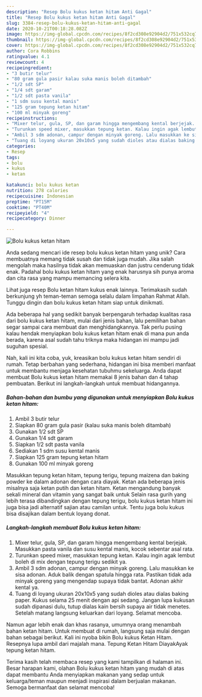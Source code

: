 ```yaml
---
description: "Resep Bolu kukus ketan hitam Anti Gagal"
title: "Resep Bolu kukus ketan hitam Anti Gagal"
slug: 3384-resep-bolu-kukus-ketan-hitam-anti-gagal
date: 2020-10-21T00:18:28.082Z
image: https://img-global.cpcdn.com/recipes/8f2cd308e92904d2/751x532cq70/bolu-kukus-ketan-hitam-foto-resep-utama.jpg
thumbnail: https://img-global.cpcdn.com/recipes/8f2cd308e92904d2/751x532cq70/bolu-kukus-ketan-hitam-foto-resep-utama.jpg
cover: https://img-global.cpcdn.com/recipes/8f2cd308e92904d2/751x532cq70/bolu-kukus-ketan-hitam-foto-resep-utama.jpg
author: Cora Robbins
ratingvalue: 4.1
reviewcount: 4
recipeingredient:
- "3 butir telur"
- "80 gram gula pasir kalau suka manis boleh ditambah"
- "1/2 sdt SP"
- "1/4 sdt garam"
- "1/2 sdt pasta vanila"
- "1 sdm susu kental manis"
- "125 gram tepung ketan hitam"
- "100 ml minyak goreng"
recipeinstructions:
- "Mixer telur, gula, SP, dan garam hingga mengembang kental berjejak. Masukkan pasta vanila dan susu kental manis, kocok sebentar asal rata."
- "Turunkan speed mixer, masukkan tepung ketan. Kalau ingin agak lembut boleh di mix dengan tepung terigu sedikit ya."
- "Ambil 3 sdm adonan, campur dengan minyak goreng. Lalu masukkan ke sisa adonan. Aduk balik dengan spatula hingga rata. Pastikan tidak ada minyak goreng yang mengendap supaya tidak bantat. Adonan akhir kental ya."
- "Tuang di loyang ukuran 20x10x5 yang sudah dioles atau dialas baking paper. Kukus selama 25 menit dengan api sedang. Jangan lupa kukusan sudah dipanasi dulu, tutup dialas kain bersih supaya air tidak menetes. Setelah matang langsung keluarkan dari loyang. Selamat mencoba."
categories:
- Resep
tags:
- bolu
- kukus
- ketan

katakunci: bolu kukus ketan 
nutrition: 278 calories
recipecuisine: Indonesian
preptime: "PT15M"
cooktime: "PT40M"
recipeyield: "4"
recipecategory: Dinner

---
```



![Bolu kukus ketan hitam](https://img-global.cpcdn.com/recipes/8f2cd308e92904d2/751x532cq70/bolu-kukus-ketan-hitam-foto-resep-utama.jpg)

Anda sedang mencari ide resep bolu kukus ketan hitam yang unik? Cara membuatnya memang tidak susah dan tidak juga mudah. Jika salah mengolah maka hasilnya tidak akan memuaskan dan justru cenderung tidak enak. Padahal bolu kukus ketan hitam yang enak harusnya sih punya aroma dan cita rasa yang mampu memancing selera kita.

Lihat juga resep Bolu ketan hitam kukus enak lainnya. Terimakasih sudah berkunjung yh teman-teman semoga selalu dalam limpahan Rahmat Allah. Tunggu dingin dan bolu kukus ketan hitam siap untuk dinikmati.

Ada beberapa hal yang sedikit banyak berpengaruh terhadap kualitas rasa dari bolu kukus ketan hitam, mulai dari jenis bahan, lalu pemilihan bahan segar sampai cara membuat dan menghidangkannya. Tak perlu pusing kalau hendak menyiapkan bolu kukus ketan hitam enak di mana pun anda berada, karena asal sudah tahu triknya maka hidangan ini mampu jadi suguhan spesial.


Nah, kali ini kita coba, yuk, kreasikan bolu kukus ketan hitam sendiri di rumah. Tetap berbahan yang sederhana, hidangan ini bisa memberi manfaat untuk membantu menjaga kesehatan tubuhmu sekeluarga. Anda dapat membuat Bolu kukus ketan hitam memakai 8 jenis bahan dan 4 tahap pembuatan. Berikut ini langkah-langkah untuk membuat hidangannya.

<!--inarticleads1-->

##### Bahan-bahan dan bumbu yang digunakan untuk menyiapkan Bolu kukus ketan hitam:

1. Ambil 3 butir telur
1. Siapkan 80 gram gula pasir (kalau suka manis boleh ditambah)
1. Gunakan 1/2 sdt SP
1. Gunakan 1/4 sdt garam
1. Siapkan 1/2 sdt pasta vanila
1. Sediakan 1 sdm susu kental manis
1. Siapkan 125 gram tepung ketan hitam
1. Gunakan 100 ml minyak goreng


Masukkan tepung ketan hitam, tepung terigu, tepung maizena dan baking powder ke dalam adonan dengan cara diayak. Ketan ada beberapa jenis misalnya saja ketan putih dan ketan hitam. Ketan mengandung banyak sekali mineral dan vitamin yang sangat baik untuk Selain rasa gurih yang lebih terasa dibandingkan dengan tepung terigu, bolu kukus ketan hitam ini juga bisa jadi alternatif sajian atau camilan untuk. Tentu juga bolu kukus bisa disajikan dalam bentuk loyang donat. 

<!--inarticleads2-->

##### Langkah-langkah membuat Bolu kukus ketan hitam:

1. Mixer telur, gula, SP, dan garam hingga mengembang kental berjejak. Masukkan pasta vanila dan susu kental manis, kocok sebentar asal rata.
1. Turunkan speed mixer, masukkan tepung ketan. Kalau ingin agak lembut boleh di mix dengan tepung terigu sedikit ya.
1. Ambil 3 sdm adonan, campur dengan minyak goreng. Lalu masukkan ke sisa adonan. Aduk balik dengan spatula hingga rata. Pastikan tidak ada minyak goreng yang mengendap supaya tidak bantat. Adonan akhir kental ya.
1. Tuang di loyang ukuran 20x10x5 yang sudah dioles atau dialas baking paper. Kukus selama 25 menit dengan api sedang. Jangan lupa kukusan sudah dipanasi dulu, tutup dialas kain bersih supaya air tidak menetes. Setelah matang langsung keluarkan dari loyang. Selamat mencoba.


Namun agar lebih enak dan khas rasanya, umumnya orang menambah bahan ketan hitam. Untuk membuat di rumah, langsung saja mulai dengan bahan sebagai berikut. Kali ini nyoba bikin Bolu kukus Ketan Hitam. Resepnya lupa ambil dari majalah mana. Tepung Ketan Hitam DiayakAyak tepung ketan hitam. 

Terima kasih telah membaca resep yang kami tampilkan di halaman ini. Besar harapan kami, olahan Bolu kukus ketan hitam yang mudah di atas dapat membantu Anda menyiapkan makanan yang sedap untuk keluarga/teman maupun menjadi inspirasi dalam berjualan makanan. Semoga bermanfaat dan selamat mencoba!
